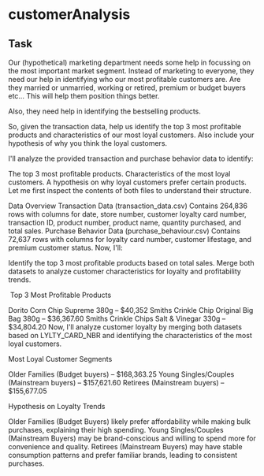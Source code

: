 # customerAnalysis

## Task

Our (hypothetical) marketing department needs some help in focussing on the most important market segment. Instead of marketing to everyone, they need our help in identifying who our most profitable customers are. Are they married or unmarried, working or retired, premium or budget buyers etc… This will help them position things better.

Also, they need help in identifying the bestselling products. 

So, given the transaction data, help us identify the top 3 most profitable products and characteristics of our most loyal customers.  Also include your hypothesis of why you think the loyal customers.

I'll analyze the provided transaction and purchase behavior data to identify:

The top 3 most profitable products.
Characteristics of the most loyal customers.
A hypothesis on why loyal customers prefer certain products.
Let me first inspect the contents of both files to understand their structure.

Data Overview
Transaction Data (transaction_data.csv)
Contains 264,836 rows with columns for date, store number, customer loyalty card number, transaction ID, product number, product name, quantity purchased, and total sales.
Purchase Behavior Data (purchase_behaviour.csv)
Contains 72,637 rows with columns for loyalty card number, customer lifestage, and premium customer status.
Now, I'll:

Identify the top 3 most profitable products based on total sales.
Merge both datasets to analyze customer characteristics for loyalty and profitability trends.

 ​​
Top 3 Most Profitable Products

Dorito Corn Chip Supreme 380g – $40,352
Smiths Crinkle Chip Original Big Bag 380g – $36,367.60
Smiths Crinkle Chips Salt & Vinegar 330g – $34,804.20
Now, I'll analyze customer loyalty by merging both datasets based on LYLTY_CARD_NBR and identifying the characteristics of the most loyal customers. ​​

Most Loyal Customer Segments

Older Families (Budget buyers) – $168,363.25
Young Singles/Couples (Mainstream buyers) – $157,621.60
Retirees (Mainstream buyers) – $155,677.05

Hypothesis on Loyalty Trends

Older Families (Budget Buyers) likely prefer affordability while making bulk purchases, explaining their high spending.
Young Singles/Couples (Mainstream Buyers) may be brand-conscious and willing to spend more for convenience and quality.
Retirees (Mainstream Buyers) may have stable consumption patterns and prefer familiar brands, leading to consistent purchases.
